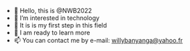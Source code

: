 - 👋 Hello, this is @NWB2022
- 👀 I’m interested in technology
- 🌱 It is is my first step in this field
- 💞️ I am ready to learn more
- 📫 You can contact me by e-mail: willybanyanga@yahoo.fr

<!---
NWB2022/NWB2022 is a ✨ special ✨ repository because its `README.md` (this file) appears on your GitHub profile.
You can click the Preview link to take a look at your changes.
--->
